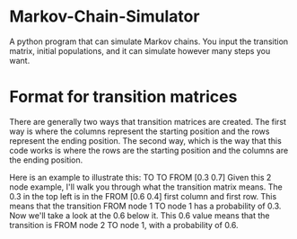# Markov-Chain-Simulator
A python program that can simulate Markov chains. You input the transition matrix, initial populations, and it can simulate however many steps you want.

# Format for transition matrices
There are generally two ways that transition matrices are created. The first way is where the columns represent the starting position and the rows represent the ending position. The second way, which is the way that this code works is where the rows are the starting position and the columns are the ending position.

Here is an example to illustrate this:
       TO   TO
FROM [0.3  0.7]       Given this 2 node example, I'll walk you through what the transition matrix means. The 0.3 in the top left is in the 
FROM [0.6  0.4]       first column and first row. This means that the transition FROM node 1 TO node 1 has a probability of 0.3. Now we'll 
                      take a look at the 0.6 below it. This 0.6 value means that the transition is FROM node 2 TO node 1, with a
                      probability of 0.6.
